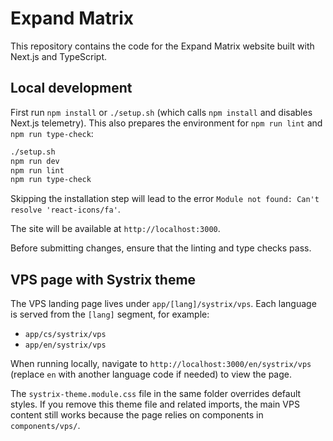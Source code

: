 # Expand Matrix

This repository contains the code for the Expand Matrix website built with Next.js and TypeScript.

## Local development

First run `npm install` or `./setup.sh` (which calls `npm install` and disables Next.js telemetry). This
also prepares the environment for `npm run lint` and `npm run type-check`:

```bash
./setup.sh
npm run dev
npm run lint
npm run type-check
```

Skipping the installation step will lead to the error `Module not found: Can't resolve 'react-icons/fa'`.

The site will be available at `http://localhost:3000`.

Before submitting changes, ensure that the linting and type checks pass.

## VPS page with Systrix theme

The VPS landing page lives under `app/[lang]/systrix/vps`. Each language is served from the `[lang]` segment, for example:

- `app/cs/systrix/vps`
- `app/en/systrix/vps`

When running locally, navigate to `http://localhost:3000/en/systrix/vps` (replace `en` with another language code if needed) to view the page.

The `systrix-theme.module.css` file in the same folder overrides default styles. If you remove this theme file and related imports, the main VPS content still works because the page relies on components in `components/vps/`.


